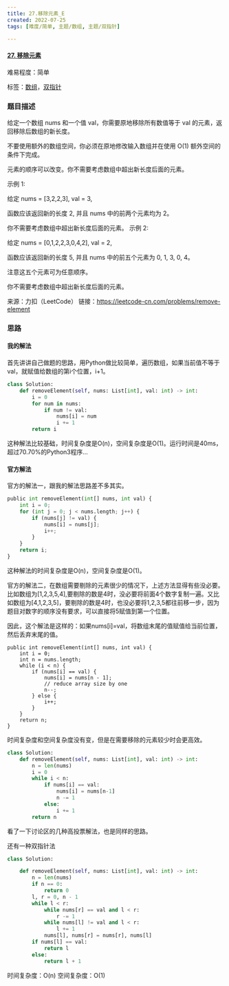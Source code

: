 ```yaml
---
title: 27.移除元素_E
created: 2022-07-25
tags: [难度/简单, 主题/数组, 主题/双指针]

---
```


#### [27. 移除元素](https://leetcode-cn.com/problems/remove-element/)

难易程度：简单

标签：[数组](../原理/数组.md)，[双指针](../原理/双指针.md)

### 题目描述

给定一个数组 nums 和一个值 val，你需要原地移除所有数值等于 val 的元素，返回移除后数组的新长度。

不要使用额外的数组空间，你必须在原地修改输入数组并在使用 O(1) 额外空间的条件下完成。

元素的顺序可以改变。你不需要考虑数组中超出新长度后面的元素。

示例 1:

给定 nums = [3,2,2,3], val = 3,

函数应该返回新的长度 2, 并且 nums 中的前两个元素均为 2。

你不需要考虑数组中超出新长度后面的元素。
示例 2:

给定 nums = [0,1,2,2,3,0,4,2], val = 2,

函数应该返回新的长度 5, 并且 nums 中的前五个元素为 0, 1, 3, 0, 4。

注意这五个元素可为任意顺序。

你不需要考虑数组中超出新长度后面的元素。

来源：力扣（LeetCode）
链接：https://leetcode-cn.com/problems/remove-element

### 思路

#### 我的解法

首先讲讲自己做题的思路，用Python做比较简单，遍历数组，如果当前值不等于val，就赋值给数组的第i个位置，i+1。

```python
class Solution:
    def removeElement(self, nums: List[int], val: int) -> int:
        i = 0
        for num in nums:
            if num != val:
                nums[i] = num
                i += 1
        return i
```

这种解法比较基础，时间复杂度是O(n)，空间复杂度是O(1)。运行时间是40ms，超过70.70%的Python3程序...



#### 官方解法

官方的解法一，跟我的解法思路差不多其实。

```python
public int removeElement(int[] nums, int val) {
    int i = 0;
    for (int j = 0; j < nums.length; j++) {
        if (nums[j] != val) {
            nums[i] = nums[j];
            i++;
        }
    }
    return i;
}
```

这种解法的时间复杂度是O(n)，空间复杂度是O(1)。

官方的解法二，在数组需要剔除的元素很少的情况下，上述方法显得有些没必要。比如数组为[1,2,3,5,4],要剔除的数是4时，没必要将前面4个数字复制一遍。又比如数组为[4,1,2,3,5]，要剔除的数是4时，也没必要将1,2,3,5都往前移一步，因为题目对数字的顺序没有要求，可以直接将5赋值到第一个位置。

因此，这个解法是这样的：如果nums[i]=val，将数组末尾的值赋值给当前位置，然后丢弃末尾的值。

```
public int removeElement(int[] nums, int val) {
    int i = 0;
    int n = nums.length;
    while (i < n) {
        if (nums[i] == val) {
            nums[i] = nums[n - 1];
            // reduce array size by one
            n--;
        } else {
            i++;
        }
    }
    return n;
}
```

时间复杂度和空间复杂度没有变，但是在需要移除的元素较少时会更高效。
```python
class Solution:
    def removeElement(self, nums: List[int], val: int) -> int:
        n = len(nums)
        i = 0
        while i < n:
            if nums[i] == val:
                nums[i] = nums[n-1]
                n -= 1
            else:
                i += 1
        return n
```


看了一下讨论区的几种高投票解法，也是同样的思路。

还有一种双指针法

```python
class Solution:

    def removeElement(self, nums: List[int], val: int) -> int:
        n = len(nums)
        if n == 0:
            return 0
        l, r = 0, n - 1
        while l < r:
            while nums[r] == val and l < r:
                r -= 1
            while nums[l] != val and l < r:
                l += 1
            nums[l], nums[r] = nums[r], nums[l]
        if nums[l] == val:
            return l
        else:
            return l + 1
```

时间复杂度：O(n)
空间复杂度：O(1)

